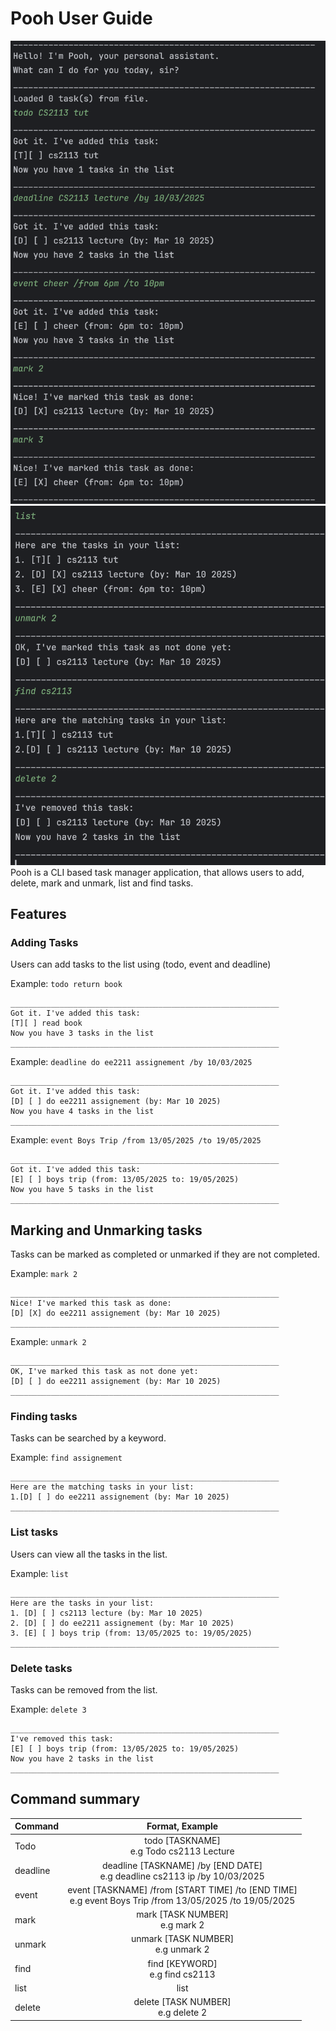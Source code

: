 # Pooh User Guide
![Screenshot2.png](Screenshot2.png)
![Screenshot.png](Screenshot.png)
Pooh is a CLI based task manager application, that allows users to add, delete, mark and unmark, list and find tasks.

## Features

### Adding Tasks

Users can add tasks to the list using (todo, event and deadline)

Example: `todo return book`
```
____________________________________________________________
Got it. I've added this task:
[T][ ] read book
Now you have 3 tasks in the list
____________________________________________________________
```
Example: `deadline do ee2211 assignement /by 10/03/2025`
```
____________________________________________________________
Got it. I've added this task:
[D] [ ] do ee2211 assignement (by: Mar 10 2025)
Now you have 4 tasks in the list
____________________________________________________________
``` 
Example: `event Boys Trip /from 13/05/2025 /to 19/05/2025`
```
____________________________________________________________
Got it. I've added this task:
[E] [ ] boys trip (from: 13/05/2025 to: 19/05/2025)
Now you have 5 tasks in the list
____________________________________________________________
```

## Marking and Unmarking tasks

Tasks can be marked as completed or unmarked if they are not completed.

Example: `mark 2`
```
____________________________________________________________
Nice! I've marked this task as done:
[D] [X] do ee2211 assignement (by: Mar 10 2025)
____________________________________________________________
``` 

Example: `unmark 2`
```
____________________________________________________________
OK, I've marked this task as not done yet:
[D] [ ] do ee2211 assignement (by: Mar 10 2025)
____________________________________________________________
```

### Finding tasks

Tasks can be searched by a keyword.

Example: `find assignement`
```
____________________________________________________________
Here are the matching tasks in your list:
1.[D] [ ] do ee2211 assignement (by: Mar 10 2025)
____________________________________________________________
```
### List tasks

Users can view all the tasks in the list.

Example: `list`
```
____________________________________________________________
Here are the tasks in your list:
1. [D] [ ] cs2113 lecture (by: Mar 10 2025)
2. [D] [ ] do ee2211 assignement (by: Mar 10 2025)
3. [E] [ ] boys trip (from: 13/05/2025 to: 19/05/2025)
____________________________________________________________
```

### Delete tasks

Tasks can be removed from the list.

Example: `delete 3`
```
____________________________________________________________
I've removed this task:
[E] [ ] boys trip (from: 13/05/2025 to: 19/05/2025)
Now you have 2 tasks in the list
____________________________________________________________
```
## Command summary

| Command  |                                               Format, Example                                                |
|----------|:------------------------------------------------------------------------------------------------------------:|
| Todo     |                                 todo [TASKNAME] <br/>e.g Todo cs2113 Lecture                                 |
| deadline |                 deadline [TASKNAME] /by [END DATE]<br/>e.g deadline cs2113 ip /by 10/03/2025                 |
| event    | event [TASKNAME] /from [START TIME] /to [END TIME] <br/> e.g event Boys Trip /from 13/05/2025 /to 19/05/2025 |
| mark     |                                     mark [TASK NUMBER] <br/> e.g mark 2                                      |
| unmark   |                                   unmark [TASK NUMBER] <br/> e.g unmark 2                                    |
| find     |                                     find [KEYWORD] <br/> e.g find cs2113                                     |
| list     |                                                     list                                                     |
| delete   |                                   delete [TASK NUMBER] <br/> e.g delete 2                                    |

